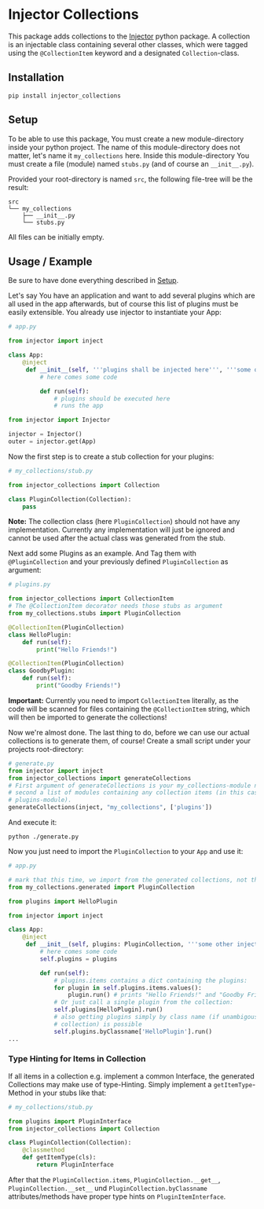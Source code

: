# Injector Collections

This package adds collections to the
[Injector](https://github.com/python-injector/injector) python package. A
collection is an injectable class containing several other classes, which were
tagged using the `@CollectionItem` keyword and a designated `Collection`-class.

## Installation

```
pip install injector_collections
```

## Setup

To be able to use this package, You must create a new module-directory inside
your python project. The name of this module-directory does not matter, let's
name it `my_collections` here. Inside this module-directory You must create a
file (module) named `stubs.py` (and of course an `__init__.py`).

Provided your root-directory is named `src`, the following file-tree will be the
result:
```
src
└── my_collections
    ├── __init__.py
    └── stubs.py
```

All files can be initially empty.

## Usage / Example

Be sure to have done everything described in [Setup](#setup).

Let's say You have an application and want to add several plugins which are all
used in the app afterwards, but of course this list of plugins must be easily
extensible. You already use injector to instantiate your App:

```python
# app.py

from injector import inject

class App:
    @inject
     def __init__(self, '''plugins shall be injected here''', '''some other injected classes'''):
         # here comes some code

         def run(self):
             # plugins should be executed here
             # runs the app

from injector import Injector

injector = Injector()
outer = injector.get(App)
```

Now the first step is to create a stub collection for your plugins:
``` python
# my_collections/stub.py

from injector_collections import Collection

class PluginCollection(Collection):
    pass
```
**Note:** The collection class (here `PluginCollection`) should not have any
implementation. Currently any implementation will just be ignored and cannot be
used after the actual class was generated from the stub.

Next add some Plugins as an example. And Tag them with `@PluginCollection` and
your previously defined `PluginCollection` as argument:
```python
# plugins.py

from injector_collections import CollectionItem
# The @CollectionItem decorator needs those stubs as argument
from my_collections.stubs import PluginCollection

@CollectionItem(PluginCollection)
class HelloPlugin:
    def run(self):
        print("Hello Friends!")

@CollectionItem(PluginCollection)
class GoodbyPlugin:
    def run(self):
        print("Goodby Friends!")
```

**Important:** Currently you need to import `CollectionItem` literally, as the
code will be scanned for files containing the `@CollectionItem` string, which
will then be imported to generate the collections!

Now we're almost done. The last thing to do, before we can use our actual
collections is to generate them, of course! Create a small script under your
projects root-directory:

```python
# generate.py
from injector import inject
from injector_collections import generateCollections
# First argument of generateCollections is your my_collections-module name, the
# second a list of modules containing any collection items (in this case your
# plugins-module).
generateCollections(inject, "my_collections", ['plugins'])
```

And execute it:
```
python ./generate.py
```

Now you just need to import the `PluginCollection` to your `App` and use it:

```python
# app.py

# mark that this time, we import from the generated collections, not the stubs!
from my_collections.generated import PluginCollection

from plugins import HelloPlugin

from injector import inject

class App:
    @inject
     def __init__(self, plugins: PluginCollection, '''some other injected classes'''):
         # here comes some code
         self.plugins = plugins

         def run(self):
             # plugins.items contains a dict containing the plugins:
             for plugin in self.plugins.items.values():
                 plugin.run() # prints "Hello Friends!" and "Goodby Friends!"
             # Or just call a single plugin from the collection:
             self.plugins[HelloPlugin].run()
             # also getting plugins simply by class name (if unambigous in this
             # collection) is possible
             self.plugins.byClassname['HelloPlugin'].run()
...
```

### Type Hinting for Items in Collection

If all items in a collection e.g. implement a common Interface, the generated
Collections may make use of type-Hinting. Simply implement a
`getItemType`-Method in your stubs like that:
``` python
# my_collections/stub.py

from plugins import PluginInterface
from injector_collections import Collection

class PluginCollection(Collection):
    @classmethod
    def getItemType(cls):
        return PluginInterface
```

After that the `PluginCollection.items`, `PluginCollection.__get__`,
`PluginCollection.__set__` und `PluginCollection.byClassname` attributes/methods
have proper type hints on `PluginItemInterface`.
